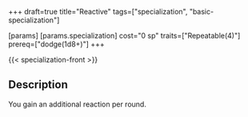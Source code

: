 +++
draft=true
title="Reactive"
tags=["specialization", "basic-specialization"]

[params]
  [params.specialization]
    cost="0 sp"
    traits=["Repeatable(4)"]
    prereq=["dodge(1d8+)"]
+++

{{< specialization-front >}}

## Description

You gain an additional reaction per round.

